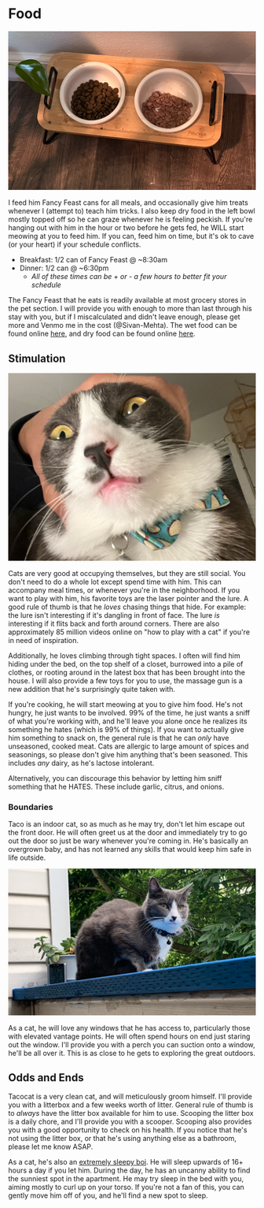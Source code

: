 # Food

![](food-bowls.png)

I feed him Fancy Feast cans for all meals, and occasionally give him treats whenever I (attempt to) teach him tricks. I also keep dry food in the left bowl mostly topped off so he can graze whenever he is feeling peckish. If you're hanging out with him in the hour or two before he gets fed, he WILL start meowing at you to feed him. If you can, feed him on time, but it's ok to cave (or your heart) if your schedule conflicts.

- Breakfast: 1/2 can of Fancy Feast @ ~8:30am
- Dinner: 1/2 can @ ~6:30pm
  - *All of these times can be + or - a few hours to better fit your schedule*

The Fancy Feast that he eats is readily available at most grocery stores in the pet section. I will provide you with enough to more than last through his stay with you, but if I miscalculated and didn't leave enough, please get more and Venmo me in the cost (@Sivan-Mehta). The wet food can be found online [here](https://www.fredmeyer.com/p/purina-fancy-feast-seafood-grilled-collection-wet-cat-food-variety-pack/0005000057546?fulfillment=PICKUP&searchType=default_search), and dry food can be found online [here](https://www.fredmeyer.com/p/blue-buffalo-wilderness-high-protein-natural-salmon-adult-dry-cat-food/0084024313060?fulfillment=PICKUP&searchType=default_search).

## Stimulation

![](lol.png)

Cats are very good at occupying themselves, but they are still social. You don't need to do a whole lot except spend time with him. This can accompany meal times, or whenever you're in the neighborhood. If you want to play with him, his favorite toys are the laser pointer and the lure. A good rule of thumb is that he _loves_ chasing things that hide. For example: the lure isn't interesting if it's dangling in front of face. The lure _is_ interesting if it flits back and forth around corners. There are also approximately 85 million videos online on "how to play with a cat" if you're in need of inspiration. 

Additionally, he loves climbing through tight spaces. I often will find him hiding under the bed, on the top shelf of a closet, burrowed into a pile of clothes, or rooting around in the latest box that has been brought into the house. I will also provide a few toys for you to use, the massage gun is a new addition that he's surprisingly quite taken with.

If you're cooking, he will start meowing at you to give him food. He's not hungry, he just wants to be involved. 99% of the time, he just wants a sniff of what you're working with, and he'll leave you alone once he realizes its something he hates (which is 99% of things). If you want to actually give him something to snack on, the general rule is that he can _only_ have unseasoned, cooked meat. Cats are allergic to large amount of spices and seasonings, so please don't give him anything that's been seasoned. This includes _any_ dairy, as he's lactose intolerant.

Alternatively, you can discourage this behavior by letting him sniff something that he HATES. These include garlic, citrus, and onions.

### Boundaries

Taco is an indoor cat, so as much as he may try, don't let him escape out the front door. He will often greet us at the door and immediately try to go out the door so just be wary whenever you're coming in. He's basically an overgrown baby, and has not learned any skills that would keep him safe in life outside.

![](taco-on-the-perch.png "Apex predator")

As a cat, he will love any windows that he has access to, particularly those with elevated vantage points. He will often spend hours on end just staring out the window. I'll provide you with a perch you can suction onto a window, he'll be all over it. This is as close to he gets to exploring the great outdoors.

## Odds and Ends

Tacocat is a very clean cat, and will meticulously groom himself. I'll provide you with a litterbox and a few weeks worth of litter. General rule of thumb is to *always* have the litter box available for him to use. Scooping the litter box is a daily chore, and I'll provide you with a scooper. Scooping also provides you with a good opportunity to check on his health. If you notice that he's not using the litter box, or that he's using anything else as a bathroom, please let me know ASAP.

As a cat, he's also an [extremely sleepy boi](https://www.youtube.com/shorts/syQCUC0mva8). He will sleep upwards of 16+ hours a day if you let him. During the day, he has an uncanny ability to find the sunniest spot in the apartment. He may try sleep in the bed with you, aiming mostly to curl up on your torso. If you're not a fan of this, you can gently move him off of you, and he'll find a new spot to sleep.
